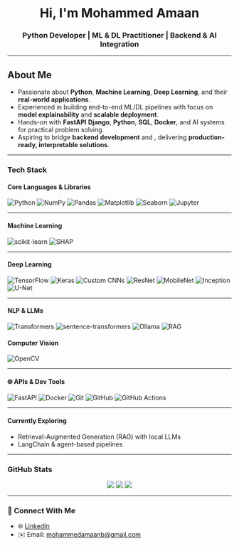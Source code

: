 <h1 align="center">Hi, I'm Mohammed Amaan</h1>
<h3 align="center">Python Developer | ML & DL Practitioner | Backend & AI Integration</h3>

---

<h2>About Me</h2>

<ul>
  <li>Passionate about <strong>Python</strong>, <strong>Machine Learning</strong>, <strong>Deep Learning</strong>, and their <strong>real-world applications</strong>.</li>
  <li>Experienced in building end-to-end ML/DL pipelines with focus on <strong>model explainability</strong> and <strong>scalable deployment</strong>.</li>
  <li>Hands-on with <strong>FastAPI</strong> <strong>Django</strong>, <strong>Python</strong>, <strong>SQL</strong>, <strong>Docker</strong>, and AI systems for practical problem solving.</li>
  <li>Aspiring to bridge <strong>backend development</strong> and <strongAI/ML workflows</strong>, delivering <strong>production-ready, interpretable solutions</strong>.</li>
</ul>


---

### Tech Stack

#### Core Languages & Libraries
![Python](https://img.shields.io/badge/Python-3776AB?style=for-the-badge&logo=python)
![NumPy](https://img.shields.io/badge/NumPy-013243?style=for-the-badge&logo=numpy)
![Pandas](https://img.shields.io/badge/Pandas-150458?style=for-the-badge&logo=pandas)
![Matplotlib](https://img.shields.io/badge/Matplotlib-11557C?style=for-the-badge) 
![Seaborn](https://img.shields.io/badge/Seaborn-4C4C9D?style=for-the-badge)
![Jupyter](https://img.shields.io/badge/Jupyter-F37626?style=for-the-badge&logo=jupyter)

---

#### Machine Learning
![scikit-learn](https://img.shields.io/badge/scikit--learn-F7931E?style=for-the-badge&logo=scikit-learn)
![SHAP](https://img.shields.io/badge/SHAP-EA4335?style=for-the-badge)

---

#### Deep Learning
![TensorFlow](https://img.shields.io/badge/TensorFlow-FF6F00?style=for-the-badge&logo=tensorflow)
![Keras](https://img.shields.io/badge/Keras-D00000?style=for-the-badge&logo=keras)
![Custom CNNs](https://img.shields.io/badge/Custom%20CNNs-323330?style=for-the-badge&logo=github)
![ResNet](https://img.shields.io/badge/ResNet-8B0000?style=for-the-badge)
![MobileNet](https://img.shields.io/badge/MobileNet-228B22?style=for-the-badge)
![Inception](https://img.shields.io/badge/Inception-1E90FF?style=for-the-badge)
![U-Net](https://img.shields.io/badge/U--Net-9400D3?style=for-the-badge)


---
#### NLP & LLMs
![Transformers](https://img.shields.io/badge/Transformers-HuggingFace-yellow?style=for-the-badge&logo=huggingface)
![sentence-transformers](https://img.shields.io/badge/sentence--transformers-blueviolet?style=for-the-badge)
![Ollama](https://img.shields.io/badge/Ollama-Mistral-informational?style=for-the-badge)
![RAG](https://img.shields.io/badge/RAG-local--first-lightgrey?style=for-the-badge)


#### Computer Vision
![OpenCV](https://img.shields.io/badge/OpenCV-5C3EE8?style=for-the-badge&logo=opencv)


---

#### 🌐 APIs & Dev Tools
![FastAPI](https://img.shields.io/badge/FastAPI-009688?style=for-the-badge&logo=fastapi)
![Docker](https://img.shields.io/badge/Docker-2496ED?style=for-the-badge&logo=docker)
![Git](https://img.shields.io/badge/Git-F05032?style=for-the-badge&logo=git)
![GitHub](https://img.shields.io/badge/GitHub-181717?style=for-the-badge&logo=github)
![GitHub Actions](https://img.shields.io/badge/GitHub_Actions-2088FF?style=for-the-badge&logo=githubactions)


---

#### Currently Exploring
- Retrieval-Augmented Generation (RAG) with local LLMs
- LangChain & agent-based pipelines
---



### GitHub Stats

<p align="center">
  <img src="https://github-readme-stats.vercel.app/api?username=Amaan-developpeur&show_icons=true&theme=default" />
  <img src="https://github-readme-stats.vercel.app/api/top-langs/?username=Amaan-developpeur&layout=compact" />
  <img src="https://github-readme-streak-stats.herokuapp.com?user=Amaan-developpeur" />
</p>

---

### 🔗 Connect With Me

- 🌐 [LinkedIn](https://www.linkedin.com/in/mohammed-amaan-375b34307/)
- ✉️ Email: mohammedamaanb@gmail.com
